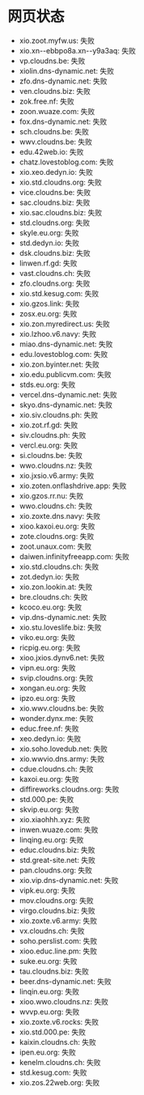 # 网页状态
- xio.zoot.myfw.us: 失败
- xio.xn--ebbpo8a.xn--y9a3aq: 失败
- vp.cloudns.be: 失败
- xiolin.dns-dynamic.net: 失败
- zfo.dns-dynamic.net: 失败
- ven.cloudns.biz: 失败
- zok.free.nf: 失败
- zoon.wuaze.com: 失败
- fox.dns-dynamic.net: 失败
- sch.cloudns.be: 失败
- wwv.cloudns.be: 失败
- edu.42web.io: 失败
- chatz.lovestoblog.com: 失败
- xio.xeo.dedyn.io: 失败
- xio.std.cloudns.org: 失败
- vice.cloudns.be: 失败
- sac.cloudns.biz: 失败
- xio.sac.cloudns.biz: 失败
- std.cloudns.org: 失败
- skyle.eu.org: 失败
- std.dedyn.io: 失败
- dsk.cloudns.biz: 失败
- linwen.rf.gd: 失败
- vast.cloudns.ch: 失败
- zfo.cloudns.org: 失败
- xio.std.kesug.com: 失败
- xio.gzos.link: 失败
- zosx.eu.org: 失败
- xio.zon.myredirect.us: 失败
- xio.lzhoo.v6.navy: 失败
- miao.dns-dynamic.net: 失败
- edu.lovestoblog.com: 失败
- xio.zon.byinter.net: 失败
- xio.edu.publicvm.com: 失败
- stds.eu.org: 失败
- vercel.dns-dynamic.net: 失败
- skyo.dns-dynamic.net: 失败
- xio.siv.cloudns.ph: 失败
- xio.zot.rf.gd: 失败
- siv.cloudns.ph: 失败
- vercl.eu.org: 失败
- si.cloudns.be: 失败
- wwo.cloudns.nz: 失败
- xio.jxsio.v6.army: 失败
- xio.zoten.onflashdrive.app: 失败
- xio.gzos.rr.nu: 失败
- wwo.cloudns.ch: 失败
- xio.zoxte.dns.navy: 失败
- xioo.kaxoi.eu.org: 失败
- zote.cloudns.org: 失败
- zoot.unaux.com: 失败
- daiwen.infinityfreeapp.com: 失败
- xio.std.cloudns.ch: 失败
- zot.dedyn.io: 失败
- xio.zon.lookin.at: 失败
- bre.cloudns.ch: 失败
- kcoco.eu.org: 失败
- vip.dns-dynamic.net: 失败
- xio.stu.loveslife.biz: 失败
- viko.eu.org: 失败
- ricpig.eu.org: 失败
- xioo.jxios.dynv6.net: 失败
- vipn.eu.org: 失败
- svip.cloudns.org: 失败
- xongan.eu.org: 失败
- ipzo.eu.org: 失败
- xio.wwv.cloudns.be: 失败
- wonder.dynx.me: 失败
- educ.free.nf: 失败
- xeo.dedyn.io: 失败
- xio.soho.lovedub.net: 失败
- xio.wwvio.dns.army: 失败
- cdue.cloudns.ch: 失败
- kaxoi.eu.org: 失败
- diffireworks.cloudns.org: 失败
- std.000.pe: 失败
- skvip.eu.org: 失败
- xio.xiaohhh.xyz: 失败
- inwen.wuaze.com: 失败
- linqing.eu.org: 失败
- educ.cloudns.biz: 失败
- std.great-site.net: 失败
- pan.cloudns.org: 失败
- xio.vip.dns-dynamic.net: 失败
- vipk.eu.org: 失败
- mov.cloudns.org: 失败
- virgo.cloudns.biz: 失败
- xio.zoxte.v6.army: 失败
- vx.cloudns.ch: 失败
- soho.perslist.com: 失败
- xioo.educ.line.pm: 失败
- suke.eu.org: 失败
- tau.cloudns.biz: 失败
- beer.dns-dynamic.net: 失败
- linqin.eu.org: 失败
- xioo.wwo.cloudns.nz: 失败
- wvvp.eu.org: 失败
- xio.zoxte.v6.rocks: 失败
- xio.std.000.pe: 失败
- kaixin.cloudns.ch: 失败
- ipen.eu.org: 失败
- kenelm.cloudns.ch: 失败
- std.kesug.com: 失败
- xio.zos.22web.org: 失败
